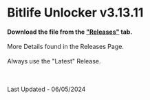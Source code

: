 # Bitlife Unlocker v3.13.11

**Download the file from the ["Releases"](https://github.com/zeropse/bitlife-unlocker/releases/tag/3.13.11) tab.** <br><br> More Details found in the Releases Page. <br><br> Always use the "Latest" Release.

<br><br>
Last Updated - 06/05/2024
